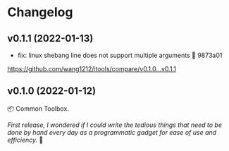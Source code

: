 # Changelog

## v0.1.1 (2022-01-13)

- fix: linux shebang line does not support multiple arguments :bug: 9873a01

https://github.com/wang1212/itools/compare/v0.1.0...v0.1.1

## v0.1.0 (2022-01-12)

:package: Common Toolbox.

_First release, I wondered if I could write the tedious things that need to be done by hand every day as a programmatic gadget for ease of use and efficiency._ :tada:
